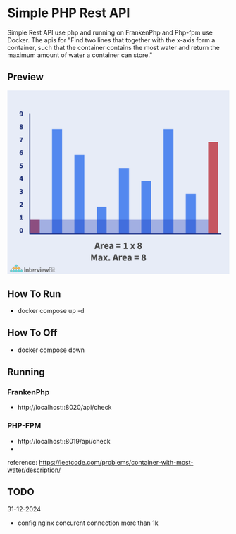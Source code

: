 
# Simple PHP Rest API
Simple Rest API use php and running on FrankenPhp and Php-fpm use Docker. The apis for "Find two lines that together with the x-axis form a container, such that the container contains the most water and return the maximum amount of water a container can store."

## Preview
![Demo](GIF-06.gif)

## How To Run
- docker compose up -d

## How To Off
- docker compose down

## Running
### FrankenPhp
- http://localhost::8020/api/check
### PHP-FPM
- http://localhost::8019/api/check
- 
reference:
https://leetcode.com/problems/container-with-most-water/description/

## TODO
31-12-2024
- config nginx concurent connection more than 1k